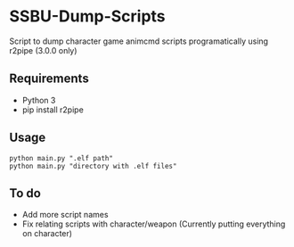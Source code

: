 # SSBU-Dump-Scripts
Script to dump character game animcmd scripts programatically using r2pipe (3.0.0 only)

## Requirements
* Python 3
* pip install r2pipe

## Usage
```
python main.py ".elf path"
python main.py "directory with .elf files"
```

## To do
* Add more script names
* Fix relating scripts with character/weapon (Currently putting everything on character)
